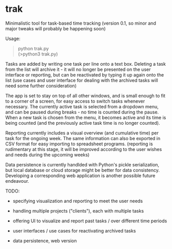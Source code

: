# trak

Minimalistic tool for task-based time tracking (version 0.1, so minor and major tweaks will probably be happening soon)

Usage: 
>python trak.py  
(>python3 trak.py) 

Tasks are added by writing one task per line onto a text box. Deleting a task from the list will archive it - it will no longer be presented on the user interface or reporting, but can be reactivated by typing it up again onto the list (use cases and user interface for dealing with the archived tasks will need some further consideration) 

The app is set to stay on top of all other windows, and is small enough to fit to a corner of a screen, for easy access to switch tasks whenever necessary. The currently active task is selected from a dropdown menu, and can be paused during breaks - no time is counted during the pause. When a new task is chosen from the menu, it becomes active and its time is being counted (and the previously active task time is no longer counted). 

Reporting currently includes a visual overview (and cumulative time) per task for the ongoing week. The same information can also be exported in CSV format for easy importing to spreadsheet programs. (reporting is rudimentary at this stage, it will be improved according to the user wishes and needs during the upcoming weeks) 

Data persistence is currently handlded with Python's pickle serialization, but local database or cloud storage might be better for data consistency. Developing a corresponding web application is another possible future endeavour. 


TODO: 
* specifying visualization and reporting to meet the user needs

* handling multiple projects ("clients"), each with multiple tasks

* offering UI to visualize and report past tasks / over different time periods 

* user interfaces / use cases for reactivating archived tasks

* data persistence, web version 
